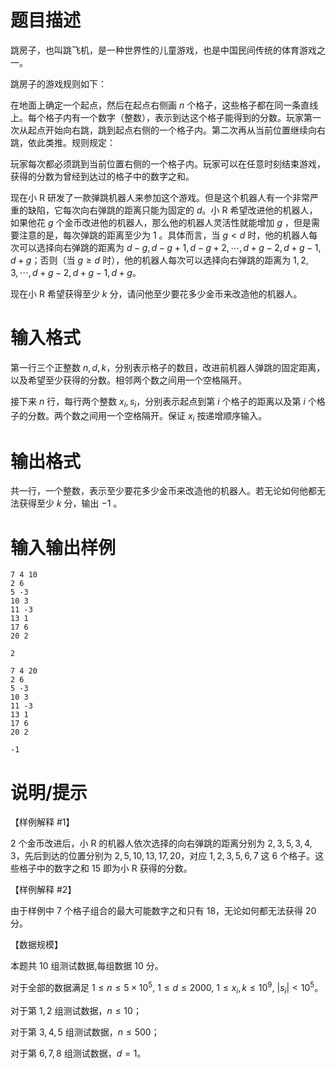 # 题目描述

跳房子，也叫跳飞机，是一种世界性的儿童游戏，也是中国民间传统的体育游戏之一。

跳房子的游戏规则如下：

在地面上确定一个起点，然后在起点右侧画 $n$ 个格子，这些格子都在同一条直线上。每个格子内有一个数字（整数），表示到达这个格子能得到的分数。玩家第一次从起点开始向右跳，跳到起点右侧的一个格子内。第二次再从当前位置继续向右跳，依此类推。规则规定：

玩家每次都必须跳到当前位置右侧的一个格子内。玩家可以在任意时刻结束游戏，获得的分数为曾经到达过的格子中的数字之和。

现在小 R 研发了一款弹跳机器人来参加这个游戏。但是这个机器人有一个非常严重的缺陷，它每次向右弹跳的距离只能为固定的 $d$。小 R 希望改进他的机器人，如果他花 $g$ 个金币改进他的机器人，那么他的机器人灵活性就能增加 $g$ ，但是需要注意的是，每次弹跳的距离至少为 $1$ 。具体而言，当 $g<d$ 时，他的机器人每次可以选择向右弹跳的距离为 $d-g,d-g+1,d-g+2,\cdots,d+g-2,d+g-1,d+g$；否则（当 $g \geq d$ 时），他的机器人每次可以选择向右弹跳的距离为 $1,2,3,\cdots,d+g-2,d+g-1,d+g$。

现在小 R 希望获得至少 $k$ 分，请问他至少要花多少金币来改造他的机器人。

# 输入格式

第一行三个正整数 $n,d,k$，分别表示格子的数目，改进前机器人弹跳的固定距离，以及希望至少获得的分数。相邻两个数之间用一个空格隔开。

接下来 $n$ 行，每行两个整数 $x_i,s_i$，分别表示起点到第 $i$ 个格子的距离以及第 $i$ 个格子的分数。两个数之间用一个空格隔开。保证 $x_i$ 按递增顺序输入。

# 输出格式

共一行，一个整数，表示至少要花多少金币来改造他的机器人。若无论如何他都无法获得至少 $k$ 分，输出 $-1$ 。

# 输入输出样例

```input1
7 4 10
2 6
5 -3
10 3
11 -3
13 1
17 6
20 2
```

```output1
2
```

```input2
7 4 20
2 6
5 -3
10 3
11 -3
13 1
17 6
20 2
```

```output2
-1
```

# 说明/提示

【样例解释 #1】

$2$ 个金币改进后，小 R 的机器人依次选择的向右弹跳的距离分别为 $2,3,5,3,4,3$，先后到达的位置分别为 $2,5,10,13,17,20$，对应 $1,2,3,5,6,7$ 这 $6$ 个格子。这些格子中的数字之和 $15$ 即为小 R 获得的分数。

【样例解释 #2】

由于样例中 $7$ 个格子组合的最大可能数字之和只有 $18$，无论如何都无法获得 $20$ 分。

【数据规模】

本题共 10 组测试数据,每组数据 10 分。

对于全部的数据满足 $1 \leq n \leq 5 \times {10}^5,~1 \leq d \leq 2000,~1 \leq x_i,k \leq {10}^9,~|s_i| < {10}^5$。

对于第 $1,2$ 组测试数据，$n \leq 10$；

对于第 $3,4,5$ 组测试数据，$n \leq 500$；

对于第 $6,7,8$ 组测试数据，$d = 1$。
